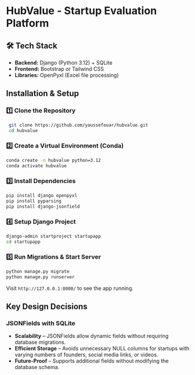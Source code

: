 # HubValue - Startup Evaluation Platform

## 🛠️ Tech Stack
- **Backend:** Django (Python 3.12) + SQLite
- **Frontend:** Bootstrap or Tailwind CSS
- **Libraries:** OpenPyxl (Excel file processing)

##  Installation & Setup
### 1️⃣ Clone the Repository
```sh
 git clone https://github.com/youssefouar/hubvalue.git
 cd hubvalue
```

### 2️⃣ Create a Virtual Environment (Conda)
```sh
conda create -n hubvalue python=3.12
conda activate hubvalue
```

### 3️⃣ Install Dependencies
```sh
pip install django openpyxl  
pip install pyparsing
pip install django-jsonfield
```

### 4️⃣ Setup Django Project
```sh
django-admin startproject startupapp
cd startupapp
```

### 5️⃣ Run Migrations & Start Server
```sh
python manage.py migrate
python manage.py runserver
```
Visit `http://127.0.0.1:8000/` to see the app running.

##  Key Design Decisions

### JSONFields with SQLite
- **Scalability** – JSONFields allow dynamic fields without requiring database migrations.
- **Efficient Storage** – Avoids unnecessary NULL columns for startups with varying numbers of founders, social media links, or videos.
- **Future-Proof** – Supports additional fields without modifying the database schema.

